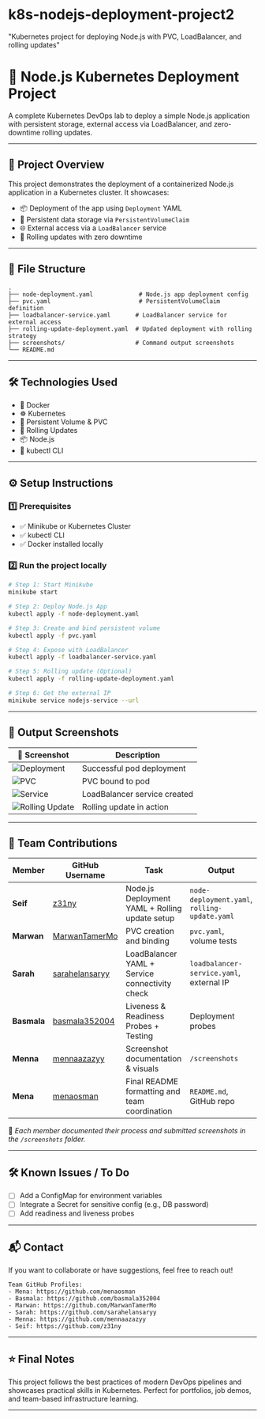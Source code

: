 # k8s-nodejs-deployment-project2
"Kubernetes project for deploying Node.js with PVC, LoadBalancer, and rolling updates"
# 🚀 Node.js Kubernetes Deployment Project

A complete Kubernetes DevOps lab to deploy a simple Node.js application with persistent storage, external access via LoadBalancer, and zero-downtime rolling updates.

---

## 🌟 Project Overview

This project demonstrates the deployment of a containerized Node.js application in a Kubernetes cluster. It showcases:
- 📦 Deployment of the app using `Deployment` YAML
- 💾 Persistent data storage via `PersistentVolumeClaim`
- 🌐 External access via a `LoadBalancer` service
- 🔁 Rolling updates with zero downtime

---

## 📂 File Structure

```
.
├── node-deployment.yaml             # Node.js app deployment config
├── pvc.yaml                         # PersistentVolumeClaim definition
├── loadbalancer-service.yaml       # LoadBalancer service for external access
├── rolling-update-deployment.yaml  # Updated deployment with rolling strategy
├── screenshots/                    # Command output screenshots
└── README.md
```

---

## 🛠️ Technologies Used

- 🐳 Docker
- ☸️ Kubernetes
- 📁 Persistent Volume & PVC
- 🔁 Rolling Updates
- 📦 Node.js
- 🔧 kubectl CLI

---

## ⚙️ Setup Instructions

### 1️⃣ Prerequisites
- ✅ Minikube or Kubernetes Cluster
- ✅ kubectl CLI
- ✅ Docker installed locally

### 2️⃣ Run the project locally

```bash
# Step 1: Start Minikube
minikube start

# Step 2: Deploy Node.js App
kubectl apply -f node-deployment.yaml

# Step 3: Create and bind persistent volume
kubectl apply -f pvc.yaml

# Step 4: Expose with LoadBalancer
kubectl apply -f loadbalancer-service.yaml

# Step 5: Rolling update (Optional)
kubectl apply -f rolling-update-deployment.yaml

# Step 6: Get the external IP
minikube service nodejs-service --url
```

---

## 🧪 Output Screenshots

| 📸 Screenshot | Description |
|--------------|-------------|
| ![Deployment](screenshots/deployment.png) | Successful pod deployment |
| ![PVC](screenshots/pvc.png) | PVC bound to pod |
| ![Service](screenshots/service.png) | LoadBalancer service created |
| ![Rolling Update](screenshots/rolling-update.png) | Rolling update in action |

---

## 👥 Team Contributions

| Member         | GitHub Username     | Task                                              | Output |
|----------------|---------------------|---------------------------------------------------|--------|
| **Seif**       | [z31ny](https://github.com/z31ny)                   | Node.js Deployment YAML + Rolling update setup    | `node-deployment.yaml`, `rolling-update.yaml` |
| **Marwan**     | [MarwanTamerMo](https://github.com/MarwanTamerMo)   | PVC creation and binding                          | `pvc.yaml`, volume tests |
| **Sarah**      | [sarahelansaryy](https://github.com/sarahelansaryy) | LoadBalancer YAML + Service connectivity check    | `loadbalancer-service.yaml`, external IP |
| **Basmala**    | [basmala352004](https://github.com/basmala352004)   | Liveness & Readiness Probes + Testing             | Deployment probes |
| **Menna**      | [mennaazazyy](https://github.com/mennaazazyy)       | Screenshot documentation & visuals                | `/screenshots` |
| **Mena**       | [menaosman](https://github.com/menaosman)           | Final README formatting and team coordination     | `README.md`, GitHub repo |

📝 _Each member documented their process and submitted screenshots in the `/screenshots` folder._

---

## 🛠️ Known Issues / To Do

- [ ] Add a ConfigMap for environment variables
- [ ] Integrate a Secret for sensitive config (e.g., DB password)
- [ ] Add readiness and liveness probes

---
## 📬 Contact

If you want to collaborate or have suggestions, feel free to reach out!

```
Team GitHub Profiles:
- Mena: https://github.com/menaosman
- Basmala: https://github.com/basmala352004
- Marwan: https://github.com/MarwanTamerMo
- Sarah: https://github.com/sarahelansaryy
- Menna: https://github.com/mennaazazyy
- Seif: https://github.com/z31ny
```

---

## ⭐ Final Notes

This project follows the best practices of modern DevOps pipelines and showcases practical skills in Kubernetes. Perfect for portfolios, job demos, and team-based infrastructure learning.

---
